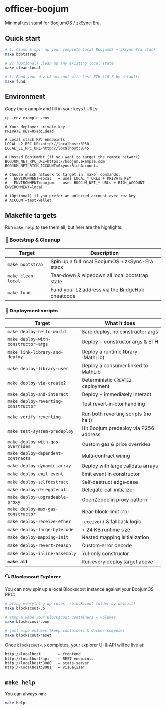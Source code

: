 # officer-boojum

Minimal test stand for BoojumOS / zkSync-Era.

## Quick start

```bash
# 1) Clone & spin up your complete local BoojumOS + zkSync-Era stack
make bootstrap

# 2) (Optional) Clean up any existing local state
make clean-local

# 3) Fund your dev L2 account with test ETH (10 Ξ by default)
make fund
````

## Environment

Copy the example and fill in your keys / URLs:

```bash
cp .env-example .env
```

```dotenv
# Your deployer private key
PRIVATE_KEY=0xabc…dead

# Local stack RPC endpoints
LOCAL_L2_RPC_URL=http://localhost:3050
LOCAL_L1_RPC_URL=http://localhost:8545

# Hosted BoojumNet (if you want to target the remote network)
BOOJUM_NET_RPC_URL=https://boojum.example.com
BOOJUM_NET_RICH_ACCOUNT=0xyourRichAccount…

# Choose which network to target in `make` commands:
#   ENVIRONMENT=local   → uses LOCAL_* URLs + PRIVATE_KEY
#   ENVIRONMENT=boojum  → uses BOOJUM_NET_* URLs + RICH_ACCOUNT
ENVIRONMENT=local

# (Optional) if you prefer an unlocked account over raw key
# ACCOUNT=test-wallet
```

## Makefile targets

Run `make help` to see them all, but here are the highlights:

### 🌱 Bootstrap & Cleanup

| Target             | Description                                      |
| ------------------ | ------------------------------------------------ |
| `make bootstrap`   | Spin up a full local BoojumOS + zkSync-Era stack |
| `make clean-local` | Tear‐down & wipedown all local bootstrap state   |
| `make fund`        | Fund your L2 address via the BridgeHub cheatcode |

### 🤝 Deployment scripts

| Target                              | What it does                          |
| ----------------------------------- | ------------------------------------- |
| `make deploy-hello-world`           | Bare deploy, no constructor args      |
| `make deploy-with-constructor-args` | Deploy + constructor args & ETH       |
| `make link-library-and-deploy`      | Deploy a runtime library (MathLib)    |
| `make deploy-library-user`          | Deploy a consumer linked to MathLib   |
| `make deploy-via-create2`           | Deterministic `CREATE2` deployment    |
| `make deploy-and-interact`          | Deploy + immediately interact         |
| `make deploy-reverting-constructor` | Test revert‐in‐ctor handling          |
| `make verify-reverting`             | Run both reverting scripts (no halt)  |
| `make test-system-predeploy`        | Hit Boojum predeploy via P256 address |
| `make deploy-with-gas-overrides`    | Custom gas & price overrides          |
| `make deploy-dependent-contracts`   | Multi‐contract wiring                 |
| `make deploy-dynamic-array`         | Deploy with large calldata arrays     |
| `make deploy-emit-event`            | Emit event in constructor             |
| `make deploy-selfdestruct`          | Self‐destruct edge‐case               |
| `make deploy-delegatecall`          | Delegate‐call initializer             |
| `make deploy-upgradeable-proxy`     | OpenZeppelin proxy pattern            |
| `make deploy-max-gas-constructor`   | Near‐block‐limit ctor                 |
| `make deploy-receive-ether`         | `receive()` & fallback logic          |
| `make deploy-large-bytecode`        | > 24 KB runtime size                  |
| `make deploy-mapping-init`          | Nested mapping initialization         |
| `make deploy-revert-reason`         | Custom‐error decode                   |
| `make deploy-inline-assembly`       | Yul‐only constructor                  |
| **`make all`**                      | Run every deploy target above         |

### 🔍 Blockscout Explorer

You can now spin up a local Blockscout instance against your BoojumOS RPC:

```bash
# bring everything up (uses ./blockscout folder by default)
make blockscout-up

# stop & wipe your Blockscout containers + volumes
make blockscout-down

# just wipe volumes (keep containers & docker-compose)
make blockscout-reset
```

Once `blockscout-up` completes, your explorer UI & API will be live at:

```bash
http://localhost        ← frontend
http://localhost/api    ← REST endpoints
http://localhost:8080   ← stats-server
http://localhost:8081   ← visualizer
```

## `make help`

You can always run:

```bash
make help
```
